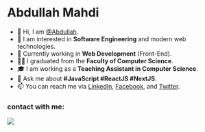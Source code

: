 # Abdullah Mahdi


- 👋 Hi, I am [@Abdullah][GitHub].  
- 👀 I am interested in **Software Engineering** and modern web technologies.  
- 🌱 Currently working in **Web Development** (Front-End).  
- 🧑‍💻 I graduated from the **Faculty of Computer Science**.  
- 🎓 I am working as a **Teaching Assistant in Computer Science**.  
- 💬 Ask me about **#JavaScript #ReactJS #NextJS**.  
- 📫 You can reach me via [LinkedIn], [Facebook], and [Twitter]. 

### contact with me:

<a href="https://www.linkedin.com/in/abdullah-mahdi" target="_blank"><img src="https://img.shields.io/badge/-Abdullah%20Mahdi-0077B5?style=for-the-badge&logo=Linkedin&logoColor=white"/></a>

[GitHub]: https://github.com/Abdallah-Mahdy-eg
[Twitter]: https://x.com/AbdullahMahdy18?t=R2NE3o0T_RtmaIfR_bfQSw&s=08
[Linkedin]: www.linkedin.com/in/abdullah-mahdi-04b426200
[Facebook]: https://www.facebook.com/share/161A7nQpiZ/

